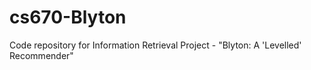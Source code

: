 # cs670-Blyton
Code repository for Information Retrieval Project - "Blyton: A 'Levelled' Recommender"
